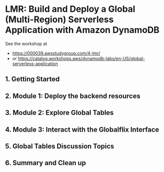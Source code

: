 # LMR: Build and Deploy a Global (Multi-Region) Serverless Application with Amazon DynamoDB

See the workshop at

- <https://000039.awsstudygroup.com/4-lmr/>
- or <https://catalog.workshops.aws/dynamodb-labs/en-US/global-serverless-application>

## 1. Getting Started

## 2. Module 1: Deploy the backend resources

## 3. Module 2: Explore Global Tables

## 4. Module 3: Interact with the Globalflix Interface

## 5. Global Tables Discussion Topics

## 6. Summary and Clean up
